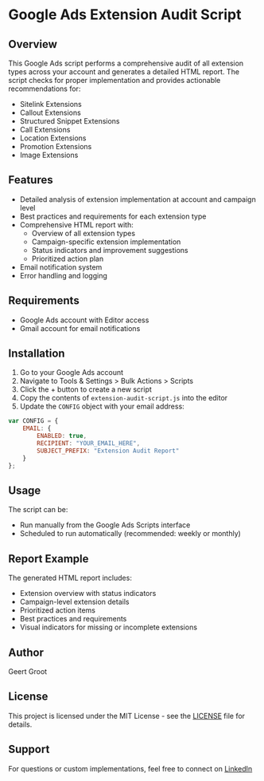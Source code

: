 # Google Ads Extension Audit Script

## Overview
This Google Ads script performs a comprehensive audit of all extension types across your account and generates a detailed HTML report. The script checks for proper implementation and provides actionable recommendations for:

- Sitelink Extensions
- Callout Extensions
- Structured Snippet Extensions
- Call Extensions
- Location Extensions
- Promotion Extensions
- Image Extensions

## Features
- Detailed analysis of extension implementation at account and campaign level
- Best practices and requirements for each extension type
- Comprehensive HTML report with:
  - Overview of all extension types
  - Campaign-specific extension implementation
  - Status indicators and improvement suggestions
  - Prioritized action plan
- Email notification system
- Error handling and logging

## Requirements
- Google Ads account with Editor access
- Gmail account for email notifications

## Installation
1. Go to your Google Ads account
2. Navigate to Tools & Settings > Bulk Actions > Scripts
3. Click the + button to create a new script
4. Copy the contents of `extension-audit-script.js` into the editor
5. Update the `CONFIG` object with your email address:

```javascript
var CONFIG = {
    EMAIL: {
        ENABLED: true,
        RECIPIENT: "YOUR_EMAIL_HERE",
        SUBJECT_PREFIX: "Extension Audit Report"
    }
};
```

## Usage
The script can be:
- Run manually from the Google Ads Scripts interface
- Scheduled to run automatically (recommended: weekly or monthly)

## Report Example
The generated HTML report includes:
- Extension overview with status indicators
- Campaign-level extension details
- Prioritized action items
- Best practices and requirements
- Visual indicators for missing or incomplete extensions

## Author
Geert Groot

## License
This project is licensed under the MIT License - see the [LICENSE](LICENSE) file for details.

## Support
For questions or custom implementations, feel free to connect on [LinkedIn](https://www.linkedin.com/in/geertgroot/)